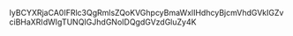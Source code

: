 IyBCYXRjaCA0IFRlc3QgRmlsZQoKVGhpcyBmaWxlIHdhcyBjcmVhdGVkIGZvciBHaXRIdWIgTUNQIGJhdGNoIDQgdGVzdGluZy4K